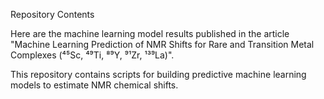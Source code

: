 Repository Contents

Here are the machine learning model results published in the article "Machine Learning Prediction of NMR Shifts for Rare and Transition Metal Complexes (⁴⁵Sc, ⁴⁹Ti, ⁸⁹Y, ⁹¹Zr, ¹³⁹La)".

This repository contains scripts for building predictive machine learning models to estimate NMR chemical shifts.
